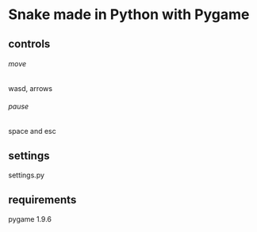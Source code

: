 # Snake made in Python with Pygame

## controls
###### move
wasd, arrows
###### pause
space and esc

## settings
settings.py

## requirements
pygame 1.9.6
